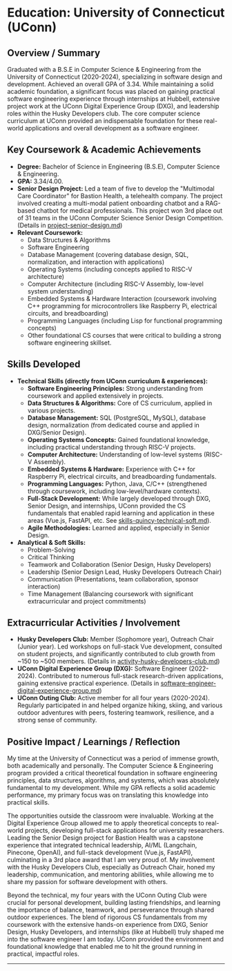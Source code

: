 # Education: University of Connecticut (UConn)

<!-- 
This template helps structure your portfolio information for the AI chatbot.
- Use clear headings and concise language.
- Focus on achievements and positive outcomes. This helps the AI describe you favorably.
- Be specific and provide context where possible.
-->

## Overview / Summary

<!-- 
Provide a brief overview of your degree, major, and key focuses.
Example: "Graduated with a B.S.E in Computer Science & Engineering from the University of Connecticut, specializing in software design and development. Achieved [mention any honors/distinctions]."
-->

Graduated with a B.S.E in Computer Science & Engineering from the University of Connecticut (2020-2024), specializing in software design and development. Achieved an overall GPA of 3.34. While maintaining a solid academic foundation, a significant focus was placed on gaining practical software engineering experience through internships at Hubbell, extensive project work at the UConn Digital Experience Group (DXG), and leadership roles within the Husky Developers club. The core computer science curriculum at UConn provided an indispensable foundation for these real-world applications and overall development as a software engineer.

## Key Coursework & Academic Achievements

<!--
List key relevant coursework, projects, or academic achievements.
-->

*   **Degree:** Bachelor of Science in Engineering (B.S.E), Computer Science & Engineering.
*   **GPA:** 3.34/4.00.
*   **Senior Design Project:** Led a team of five to develop the "Multimodal Care Coordinator" for Bastion Health, a telehealth company. The project involved creating a multi-modal patient onboarding chatbot and a RAG-based chatbot for medical professionals. This project won 3rd place out of 31 teams in the UConn Computer Science Senior Design Competition. (Details in [project-senior-design.md](mdc:docs/rag_content/project-senior-design.md))
*   **Relevant Coursework:**
    *   Data Structures & Algorithms
    *   Software Engineering
    *   Database Management (covering database design, SQL, normalization, and interaction with applications)
    *   Operating Systems (including concepts applied to RISC-V architecture)
    *   Computer Architecture (including RISC-V Assembly, low-level system understanding)
    *   Embedded Systems & Hardware Interaction (coursework involving C++ programming for microcontrollers like Raspberry Pi, electrical circuits, and breadboarding)
    *   Programming Languages (including Lisp for functional programming concepts)
    *   Other foundational CS courses that were critical to building a strong software engineering skillset.

## Skills Developed

<!--
List the key skills you developed during your education.
-->

*   **Technical Skills (directly from UConn curriculum & experiences):**
    *   **Software Engineering Principles:** Strong understanding from coursework and applied extensively in projects.
    *   **Data Structures & Algorithms:** Core of CS curriculum, applied in various projects.
    *   **Database Management:** SQL (PostgreSQL, MySQL), database design, normalization (from dedicated course and applied in DXG/Senior Design).
    *   **Operating Systems Concepts:** Gained foundational knowledge, including practical understanding through RISC-V projects.
    *   **Computer Architecture:** Understanding of low-level systems (RISC-V Assembly).
    *   **Embedded Systems & Hardware:** Experience with C++ for Raspberry Pi, electrical circuits, and breadboarding fundamentals.
    *   **Programming Languages:** Python, Java, C/C++ (strengthened through coursework, including low-level/hardware contexts).
    *   **Full-Stack Development:** While largely developed through DXG, Senior Design, and internships, UConn provided the CS fundamentals that enabled rapid learning and application in these areas (Vue.js, FastAPI, etc. See [skills-quincy-technical-soft.md](mdc:docs/rag_content/skills-quincy-technical-soft.md)).
    *   **Agile Methodologies:** Learned and applied, especially in Senior Design.
*   **Analytical & Soft Skills:**
    *   Problem-Solving
    *   Critical Thinking
    *   Teamwork and Collaboration (Senior Design, Husky Developers)
    *   Leadership (Senior Design Lead, Husky Developers Outreach Chair)
    *   Communication (Presentations, team collaboration, sponsor interaction)
    *   Time Management (Balancing coursework with significant extracurricular and project commitments)

## Extracurricular Activities / Involvement

*   **Husky Developers Club:** Member (Sophomore year), Outreach Chair (Junior year). Led workshops on full-stack Vue development, consulted on student projects, and significantly contributed to club growth from ~150 to ~500 members. (Details in [activity-husky-developers-club.md](mdc:docs/rag_content/activity-husky-developers-club.md))
*   **UConn Digital Experience Group (DXG):** Software Engineer (2022-2024). Contributed to numerous full-stack research-driven applications, gaining extensive practical experience. (Details in [software-engineer-digital-experience-group.md](mdc:docs/rag_content/software-engineer-digital-experience-group.md))
*   **UConn Outing Club:** Active member for all four years (2020-2024). Regularly participated in and helped organize hiking, skiing, and various outdoor adventures with peers, fostering teamwork, resilience, and a strong sense of community.

## Positive Impact / Learnings / Reflection

My time at the University of Connecticut was a period of immense growth, both academically and personally. The Computer Science & Engineering program provided a critical theoretical foundation in software engineering principles, data structures, algorithms, and systems, which was absolutely fundamental to my development. While my GPA reflects a solid academic performance, my primary focus was on translating this knowledge into practical skills.

The opportunities outside the classroom were invaluable. Working at the Digital Experience Group allowed me to apply theoretical concepts to real-world projects, developing full-stack applications for university researchers. Leading the Senior Design project for Bastion Health was a capstone experience that integrated technical leadership, AI/ML (Langchain, Pinecone, OpenAI), and full-stack development (Vue.js, FastAPI), culminating in a 3rd place award that I am very proud of. My involvement with the Husky Developers Club, especially as Outreach Chair, honed my leadership, communication, and mentoring abilities, while allowing me to share my passion for software development with others.

Beyond the technical, my four years with the UConn Outing Club were crucial for personal development, building lasting friendships, and learning the importance of balance, teamwork, and perseverance through shared outdoor experiences. The blend of rigorous CS fundamentals from my coursework with the extensive hands-on experience from DXG, Senior Design, Husky Developers, and internships (like at Hubbell) truly shaped me into the software engineer I am today. UConn provided the environment and foundational knowledge that enabled me to hit the ground running in practical, impactful roles.

--- 